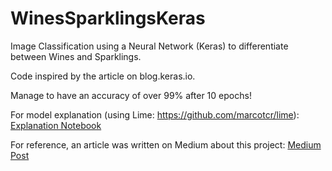 # WinesSparklingsKeras
Image Classification using a Neural Network (Keras) to differentiate between Wines and Sparklings.

Code inspired by the article on blog.keras.io.

Manage to have an accuracy of over 99% after 10 epochs!

For model explanation (using Lime: https://github.com/marcotcr/lime):
[Explanation Notebook](https://github.com/olivierg13/WinesSparklingsKeras/blob/master/keras_wines_sparklings_explanations.ipynb)

For reference, an article was written on Medium about this project: [Medium Post](https://towardsdatascience.com/wine-vs-sparkling-wine-a-neural-network-image-classification-explained-99a6ac477bfa)
